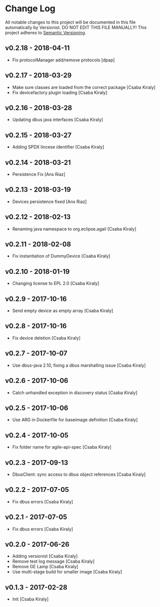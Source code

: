 # Change Log

All notable changes to this project will be documented in this file
automatically by Versionist. DO NOT EDIT THIS FILE MANUALLY!
This project adheres to [Semantic Versioning](http://semver.org/).

## v0.2.18 - 2018-04-11

* Fix protocolManager add/remove protocols [dpap]

## v0.2.17 - 2018-03-29

* Make sure classes are loaded from the correct package [Csaba Kiraly]
* Fix devicefactory plugin loading [Csaba Kiraly]

## v0.2.16 - 2018-03-28

* Updating dbus java interfaces [Csaba Kiraly]

## v0.2.15 - 2018-03-27

* Adding SPDX lincese identifier [Csaba Kiraly]

## v0.2.14 - 2018-03-21

* Persistence Fix [Ans Riaz]

## v0.2.13 - 2018-03-19

* Devices persistence fixed [Ans Riaz]

## v0.2.12 - 2018-02-13

* Renaming java namespace to org.eclipse.agail [Csaba Kiraly]

## v0.2.11 - 2018-02-08

* Fix instantiation of DummyDevice [Csaba Kiraly]

## v0.2.10 - 2018-01-19

* Changing license to EPL 2.0 [Csaba Kiraly]

## v0.2.9 - 2017-10-16

* Send empty device as empty array [Csaba Kiraly]

## v0.2.8 - 2017-10-16

* Fix device deletion [Csaba Kiraly]

## v0.2.7 - 2017-10-07

* Use dbus-java 2.10, fixing a dbus marshalling issue [Csaba Kiraly]

## v0.2.6 - 2017-10-06

* Catch unhandled exception in discovery status [Csaba Kiraly]

## v0.2.5 - 2017-10-06

* Use ARG in Dockerfile for baseimage definition [Csaba Kiraly]

## v0.2.4 - 2017-10-05

* Fix folder name for agile-api-spec [Csaba Kiraly]

## v0.2.3 - 2017-09-13

* DbusClient: sync access to dbus object references [Csaba Kiraly]

## v0.2.2 - 2017-07-05

* Fix dbus errors [Csaba Kiraly]

## v0.2.1 - 2017-07-05

* Fix dbus errors [Csaba Kiraly]

## v0.2.0 - 2017-06-26

* Adding versionist [Csaba Kiraly]
* Remove test log message [Csaba Kiraly]
* Remove GE Lamp [Csaba Kiraly]
* Use multi-stage build for smaller image [Csaba Kiraly]

## v0.1.3 - 2017-02-28

* Init [Csaba Kiraly]
